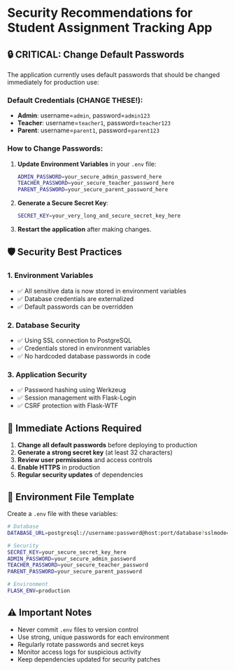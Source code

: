 # Security Recommendations for Student Assignment Tracking App

## 🔒 **CRITICAL: Change Default Passwords**

The application currently uses default passwords that should be changed immediately for production use:

### Default Credentials (CHANGE THESE!):
- **Admin**: username=`admin`, password=`admin123`
- **Teacher**: username=`teacher1`, password=`teacher123`  
- **Parent**: username=`parent1`, password=`parent123`

### How to Change Passwords:

1. **Update Environment Variables** in your `.env` file:
   ```bash
   ADMIN_PASSWORD=your_secure_admin_password_here
   TEACHER_PASSWORD=your_secure_teacher_password_here
   PARENT_PASSWORD=your_secure_parent_password_here
   ```

2. **Generate a Secure Secret Key**:
   ```bash
   SECRET_KEY=your_very_long_and_secure_secret_key_here
   ```

3. **Restart the application** after making changes.

## 🛡️ **Security Best Practices**

### 1. Environment Variables
- ✅ All sensitive data is now stored in environment variables
- ✅ Database credentials are externalized
- ✅ Default passwords can be overridden

### 2. Database Security
- ✅ Using SSL connection to PostgreSQL
- ✅ Credentials stored in environment variables
- ✅ No hardcoded database passwords in code

### 3. Application Security
- ✅ Password hashing using Werkzeug
- ✅ Session management with Flask-Login
- ✅ CSRF protection with Flask-WTF

## 🚨 **Immediate Actions Required**

1. **Change all default passwords** before deploying to production
2. **Generate a strong secret key** (at least 32 characters)
3. **Review user permissions** and access controls
4. **Enable HTTPS** in production
5. **Regular security updates** of dependencies

## 📝 **Environment File Template**

Create a `.env` file with these variables:
```bash
# Database
DATABASE_URL=postgresql://username:password@host:port/database?sslmode=require

# Security
SECRET_KEY=your_secure_secret_key_here
ADMIN_PASSWORD=your_secure_admin_password
TEACHER_PASSWORD=your_secure_teacher_password
PARENT_PASSWORD=your_secure_parent_password

# Environment
FLASK_ENV=production
```

## ⚠️ **Important Notes**

- Never commit `.env` files to version control
- Use strong, unique passwords for each environment
- Regularly rotate passwords and secret keys
- Monitor access logs for suspicious activity
- Keep dependencies updated for security patches
